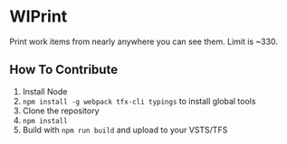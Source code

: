 # WIPrint

Print work items from nearly anywhere you can see them. Limit is ~330.

## How To Contribute

1. Install Node
2. `npm install -g webpack tfx-cli typings` to install global tools
3. Clone the repository
4. `npm install`
5. Build with `npm run build` and upload to your VSTS/TFS